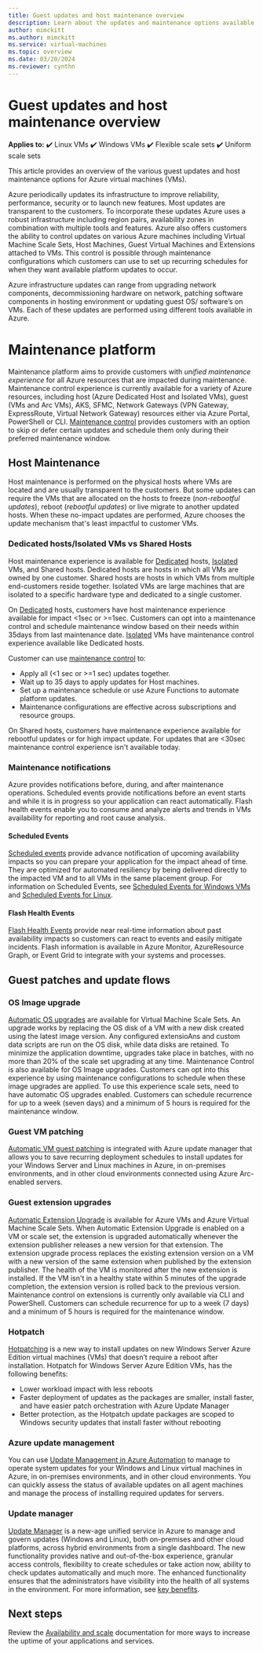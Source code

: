 ```yaml
---
title: Guest updates and host maintenance overview
description: Learn about the updates and maintenance options available with virtual machines in Azure
author: mimckitt
ms.author: mimckitt
ms.service: virtual-machines
ms.topic: overview
ms.date: 03/20/2024
ms.reviewer: cynthn
---
```


# Guest updates and host maintenance overview

**Applies to:** :heavy_check_mark: Linux VMs :heavy_check_mark: Windows VMs :heavy_check_mark: Flexible scale sets :heavy_check_mark: Uniform scale sets

This article provides an overview of the various guest updates and host maintenance options for Azure virtual machines (VMs).

Azure periodically updates its infrastructure to improve reliability, performance, security or to launch new features. Most updates are transparent to the customers. To incorporate these updates Azure uses a robust infrastructure including region pairs, availability zones in combination with multiple tools and features. Azure also offers customers the ability to control updates on various Azure machines including Virtual Machine Scale Sets, Host Machines, Guest Virtual Machines and Extensions attached to VMs. This control is possible through maintenance configurations which customers can use to set up recurring schedules for when they want available platform updates to occur.

Azure infrastructure updates can range from upgrading network components, decommissioning hardware on network, patching software components in hosting environment or updating guest OS/ software’s on VMs. Each of these updates are performed using different tools available in Azure.

# Maintenance platform 
Maintenance platform aims to provide customers with *unified maintenance experience* for all Azure resources that are impacted during maintenance. Maintenance control experience is currently available for a variety of Azure resources, including host (Azure Dedicated Host and Isolated VMs), guest (VMs and Arc VMs), AKS, SFMC, Network Gateways (VPN Gateway, ExpressRoute, Virtual Network Gateway) resources either via Azure Portal, PowerShell or CLI. [Maintenance control](maintenance-configurations.md) provides customers with an option to skip or defer certain updates and schedule them only during their preferred maintenance window.

## Host Maintenance

Host maintenance is performed on the physical hosts where VMs are located and are usually transparent to the customers. But some updates can require the VMs that are allocated on the hosts to freeze (*non-rebootful updates*), reboot (*rebootful updates*) or live migrate to another updated hosts. When these no-impact updates are performed, Azure chooses the update mechanism that's least impactful to customer VMs. 

### Dedicated hosts/Isolated VMs vs Shared Hosts  
   
   Host maintenance experience is available for [Dedicated](dedicated-hosts.md) hosts, [Isolated](isolation.md) VMs, and Shared hosts. Dedicated hosts are hosts in which all VMs are owned by one customer. Shared hosts are hosts in which VMs from multiple end-customers reside together. Isolated VMs are large machines that are isolated to a specific hardware type and dedicated to a single customer.  

   On [Dedicated](dedicated-hosts.md) hosts, customers have host maintenance experience available for impact <1sec or >=1sec. Customers can opt into a maintenance control and schedule maintenance window based on their needs within 35days from last maintenance date. [Isolated](isolation.md) VMs have maintenance control experience available like Dedicated hosts.  

Customer can use [maintenance control](maintenance-configurations.md) to:

- Apply all (<1 sec or >=1 sec) updates together.
- Wait up to 35 days to apply updates for Host machines.
- Set up a maintenance schedule or use Azure Functions to automate platform updates.
- Maintenance configurations are effective across subscriptions and resource groups.

On Shared hosts, customers have maintenance experience available for rebootful updates or for high impact update. For updates that are <30sec maintenance control experience isn't available today.

### Maintenance notifications  
   
   Azure provides notifications before, during, and after maintenance operations. Scheduled events provide notifications before an event starts and while it is in progress so your application can react automatically. Flash health events enable you to consume and analyze alerts and trends in VMs availability for reporting and root cause analysis.  
   
   #### Scheduled Events  
      
   [Scheduled events](./windows/scheduled-events.md) provide advance notification of upcoming availability impacts so you can prepare your application for the impact ahead of time. They are optimized for automated resiliency by being delivered directly to the impacted VM and to all VMs in the same placement group. For information on Scheduled Events, see [Scheduled Events for Windows VMs](./windows/scheduled-events.md) and [Scheduled Events for Linux](./linux/scheduled-events.md).
      
   #### Flash Health Events  
      
   [Flash Health Events](flash-overview.md) provide near real-time information about past availability impacts so customers can react to events and easily mitigate incidents. Flash information is available in Azure Monitor, AzureResource Graph, or Event Grid to integrate with your systems and processes.

## Guest patches and update flows 

### OS Image upgrade  
     
   [Automatic OS upgrades](../virtual-machine-scale-sets/virtual-machine-scale-sets-automatic-upgrade.md?context=/azure/virtual-machines/context/context) are available for Virtual Machine Scale Sets. An upgrade works by replacing the OS disk of a VM with a new disk created using the latest image version. Any configured extensioAns and custom data scripts are run on the OS disk, while data disks are retained. To minimize the application downtime, upgrades take place in batches, with no more than 20% of the scale set upgrading at any time.
     Maintenance Control is also available for OS Image upgrades. Customers can opt into this experience by using maintenance configurations to schedule when these image upgrades are applied. To use this experience scale sets, need to have automatic OS upgrades enabled. Customers can schedule recurrence for up to a week (seven days) and a minimum of 5 hours is required for the maintenance window.

### Guest VM patching
   
   [Automatic VM guest patching](automatic-vm-guest-patching.md) is integrated with Azure update manager that allows you to save recurring deployment schedules to install updates for your Windows Server and Linux machines in Azure, in on-premises environments, and in other cloud environments connected using Azure Arc-enabled servers.

### Guest extension upgrades
   [Automatic Extension Upgrade](automatic-extension-upgrade.md) is available for Azure VMs and Azure Virtual Machine Scale Sets. When Automatic Extension Upgrade is enabled on a VM or scale set, the extension is upgraded automatically whenever the extension publisher releases a new version for that extension. The extension upgrade process replaces the existing extension version on a VM with a new version of the same extension when published by the extension publisher. The health of the VM is monitored after the new extension is installed. If the VM isn't in a healthy state within 5 minutes of the upgrade completion, the extension version is rolled back to the previous version.
Maintenance control on extensions is currently only available via CLI and PowerShell. Customers can schedule recurrence for up to a week (7 days) and a minimum of 5 hours is required for the maintenance window.

### Hotpatch  

[Hotpatching](../automanage/automanage-hotpatch.md?context=/azure/virtual-machines/context/context) is a new way to install updates on new Windows Server Azure Edition virtual machines (VMs) that doesn’t require a reboot after installation. Hotpatch for Windows Server Azure Edition VMs, has the following benefits:

- Lower workload impact with less reboots
- Faster deployment of updates as the packages are smaller, install faster, and have easier patch orchestration with Azure Update Manager
- Better protection, as the Hotpatch update packages are scoped to Windows security updates that install faster without rebooting

### Azure update management  

You can use [Update Management in Azure Automation](../automation/update-management/overview.md?context=/azure/virtual-machines/context/context) to manage to operate system updates for your Windows and Linux virtual machines in Azure, in on-premises environments, and in other cloud environments. You can quickly assess the status of available updates on all agent machines and manage the process of installing required updates for servers.

### Update manager  

[Update Manager](../update-center/overview.md) is a new-age unified service in Azure to manage and govern updates (Windows and Linux), both on-premises and other cloud platforms, across hybrid environments from a single dashboard. The new functionality provides native and out-of-the-box experience, granular access controls, flexibility to create schedules or take action now, ability to check updates automatically and much more. The enhanced functionality ensures that the administrators have visibility into the health of all systems in the environment. For more information, see [key benefits](../update-center/overview.md#key-benefits).

## Next steps

Review the [Availability and scale](availability.md) documentation for more ways to increase the uptime of your applications and services.
